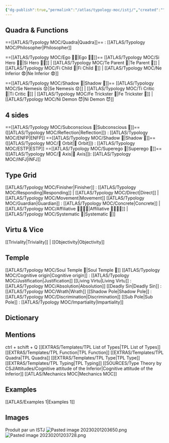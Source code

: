 ```yaml
---
{"dg-publish":true,"permalink":"/atlas/typology-moc/istj/","created":"","updated":""}
---
```



## Quadra & Functions

==[[ATLAS/Typology MOC/Quadra\|Quadra]]== : [[ATLAS/Typology MOC/Philosopher\|Philosopher]] 

==[[ATLAS/Typology MOC/Ego 🙋‍♂️\|Ego 🙋‍♂️]]==
[[ATLAS/Typology MOC/Si Hero 🦸‍♂️\|Si Hero 🦸‍♂️]] | [[ATLAS/Typology MOC/Te Parent 🤨\|Te Parent 🤨]] | [[ATLAS/Typology MOC/Fi Child 🧒\|Fi Child 🧒]] | [[ATLAS/Typology MOC/Ne Inferior 😨\|Ne Inferior 😨]]

==[[ATLAS/Typology MOC/Shadow 👤\|Shadow 👤]]== 
[[ATLAS/Typology MOC/Se Nemesis 😟\|Se Nemesis 😟]] | [[ATLAS/Typology MOC/Ti Critic 🤔\|Ti Critic 🤔]] | [[ATLAS/Typology MOC/Fe Trickster 🤡\|Fe Trickster 🤡]] | [[ATLAS/Typology MOC/Ni Demon 😈\|Ni Demon 😈]]

## 4 sides  
==[[ATLAS/Typology MOC/Subconscious 🤸\|Subconscious 🤸]]== ([[ATLAS/Typology MOC/Reflection\|Reflection]]) : [[ATLAS/Typology MOC/ENFP\|ENFP]]
==[[ATLAS/Typology MOC/Shadow 👤\|Shadow 👤]]== ([[ATLAS/Typology MOC/🔄 Orbit\|🔄 Orbit]]) : [[ATLAS/Typology MOC/ESTP\|ESTP]]
==[[ATLAS/Typology MOC/Superego 👹\|Superego 👹]]== ([[ATLAS/Typology MOC/🧲 Axis\|🧲 Axis]]):   [[ATLAS/Typology MOC/INFJ\|INFJ]]

## Type Grid 
[[ATLAS/Typology MOC/Finisher\|Finisher]] : [[ATLAS/Typology MOC/Responding\|Responding]] | [[ATLAS/Typology MOC/Direct\|Direct]] | [[ATLAS/Typology MOC/Movement\|Movement]]
[[ATLAS/Typology MOC/Guardian\|Guardian]]  : [[ATLAS/Typology MOC/Concrete\|Concrete]] | [[ATLAS/Typology MOC/Affiliative 👨‍👩‍👧‍👦\|Affiliative 👨‍👩‍👧‍👦]] | [[ATLAS/Typology MOC/Systematic 🔧\|Systematic 🔧]] 

## Virtu & Vice
[[Triviality\|Triviality]] |  [[Objectivity\|Objectivity]]
 
## Temple 
[[ATLAS/Typology MOC/Soul Temple 👥\|Soul Temple 👥]]
[[ATLAS/Typology MOC/Cognitive origin\|Cognitive origin]] : [[ATLAS/Typology MOC/Justification\|Justification]]
[[Living Virtu\|Living Virtu]] : [[ATLAS/Typology MOC/Absolution\|Absolution]]
[[Deadly Sin\|Deadly Sin]] : [[ATLAS/Typology MOC/Wrath\|Wrath]]
[[Shadow Pole\|Shadow Pole]] : [[ATLAS/Typology MOC/Discrimination\|Discrimination]]
[[Sub Pole\|Sub Pole]] : [[ATLAS/Typology MOC/Impartiality\|Impartiality]]

## Dictionary


## Mentions 
ctrl + schift + Q
[[EXTRAS/Templates/TPL List of Types\|TPL List of Types]]
[[EXTRAS/Templates/TPL Function\|TPL Function]]
[[EXTRAS/Templates/TPL Quadra\|TPL Quadra]]
[[EXTRAS/Templates/TPL Type\|TPL Type]]
[[EXTRAS/Templates/TPL Typing\|TPL Typing]]
[[SOURCES/Type Theory by CSJ/Attitudes/Cognitive attitude of the Inferior\|Cognitive attitude of the Inferior]]
[[ATLAS/Mechanics MOC\|Mechanics MOC]]

## Examples 
[[ATLAS/Examples 1\|Examples 1]] 


## Images
Produit par un ISTJ 
![Pasted image 20230201203650.png](/img/user/EXTRAS/Images/Pasted%20image%2020230201203650.png)
![Pasted image 20230201203728.png](/img/user/EXTRAS/Images/Pasted%20image%2020230201203728.png)
